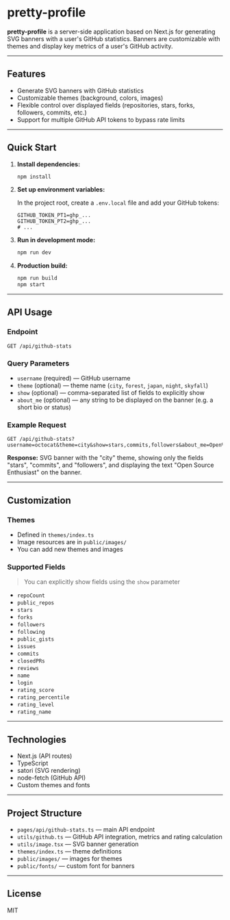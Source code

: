 # pretty-profile

**pretty-profile** is a server-side application based on Next.js for generating SVG banners with a user's GitHub statistics. Banners are customizable with themes and display key metrics of a user's GitHub activity.

---

## Features
- Generate SVG banners with GitHub statistics
- Customizable themes (background, colors, images)
- Flexible control over displayed fields (repositories, stars, forks, followers, commits, etc.)
- Support for multiple GitHub API tokens to bypass rate limits

---

## Quick Start

1. **Install dependencies:**

   ```bash
   npm install
   ```

2. **Set up environment variables:**

   In the project root, create a `.env.local` file and add your GitHub tokens:
   ```env
   GITHUB_TOKEN_PT1=ghp_...
   GITHUB_TOKEN_PT2=ghp_...
   # ...
   ```

3. **Run in development mode:**

   ```bash
   npm run dev
   ```

4. **Production build:**

   ```bash
   npm run build
   npm start
   ```

---

## API Usage

### Endpoint

```
GET /api/github-stats
```

### Query Parameters
- `username` (required) — GitHub username
- `theme` (optional) — theme name (`city`, `forest`, `japan`, `night`, `skyfall`)
- `show` (optional) — comma-separated list of fields to explicitly show
- `about_me` (optional) — any string to be displayed on the banner (e.g. a short bio or status)

### Example Request
```
GET /api/github-stats?username=octocat&theme=city&show=stars,commits,followers&about_me=Open%20Source%20Enthusiast
```

**Response:** SVG banner with the "city" theme, showing only the fields "stars", "commits", and "followers", and displaying the text "Open Source Enthusiast" on the banner.

---

## Customization

### Themes
- Defined in `themes/index.ts`
- Image resources are in `public/images/`
- You can add new themes and images

### Supported Fields

> You can explicitly show fields using the `show` parameter

- `repoCount`
- `public_repos`
- `stars`
- `forks`
- `followers`
- `following`
- `public_gists`
- `issues`
- `commits`
- `closedPRs`
- `reviews`
- `name`
- `login`
- `rating_score`
- `rating_percentile`
- `rating_level`
- `rating_name`

---

## Technologies
- Next.js (API routes)
- TypeScript
- satori (SVG rendering)
- node-fetch (GitHub API)
- Custom themes and fonts

---

## Project Structure

- `pages/api/github-stats.ts` — main API endpoint
- `utils/github.ts` — GitHub API integration, metrics and rating calculation
- `utils/image.tsx` — SVG banner generation
- `themes/index.ts` — theme definitions
- `public/images/` — images for themes
- `public/fonts/` — custom font for banners

---

## License

MIT 
